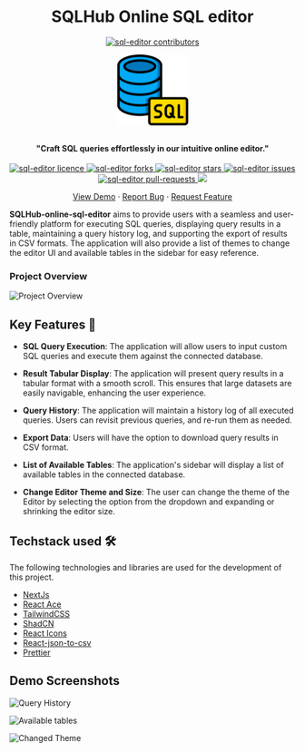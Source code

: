 <h1 align="center">SQLHub Online SQL editor</h4>

<p align="center">
<a href="https://github.com/janvi01/sql-editor/graphs/contributors" target="_blank">
<img src="https://img.shields.io/github/contributors/janvi01/sql-editor?style=flat-square" alt="sql-editor contributors" />
</a>
</p>

<p align="center">
<a href="https://sql-editor-online.vercel.app/" target="_blank" style="font-size:50px">
<img src="/public/favicon.png" alt="SQL-editor" width="125" /></a>
</p>

<h4 align="center">"Craft SQL queries effortlessly in our intuitive online editor."</h4>

<p align="center">
<a href="https://github.com/janvi01/sql-editor/blob/main/LICENSE" target="_blank">
<img src="https://img.shields.io/github/license/janvi01/sql-editor?style=flat-square" alt="sql-editor licence" />
</a>
<a href="https://github.com/janvi01/sql-editor/fork" target="_blank">
<img src="https://img.shields.io/github/forks/janvi01/sql-editor?style=flat-square" alt="sql-editor forks"/>
</a>
<a href="https://github.com/janvi01/sql-editor/stargazers" target="_blank">
<img src="https://img.shields.io/github/stars/janvi01/sql-editor?style=flat-square" alt="sql-editor stars"/>
</a>
<a href="https://github.com/janvi01/sql-editor/issues" target="_blank">
<img src="https://img.shields.io/github/issues/janvi01/sql-editor?style=flat-square" alt="sql-editor issues"/>
</a>
<a href="https://github.com/janvi01/sql-editor/pulls" target="_blank">
<img src="https://img.shields.io/github/issues-pr/janvi01/sql-editor?style=flat-square" alt="sql-editor pull-requests"/>
</a>
<a href="https://twitter.com/intent/tweet?text=%F0%9F%9A%80%20Explore%20SQL%20EDITOR%20%E2%80%93%20your%20browser-based%20solution%20for%20seamless%20SQL%20tasks.%20No%20installations%20required!%20Try%20it%20now!&url=https%3A%2F%2Fgithub.com%2Fjanvi01%2Fsql-editor" target="_blank">
<img src="https://img.shields.io/twitter/url?label=Share%20on%20Twitter&style=social&url=https%3A%2F%2Fgithub.com%2Fjanvi01%2Fsql-editor">
</a>
</p>

<p align="center">
    <a href="https://sql-editor-online.vercel.app/" target="_blank">View Demo</a>
    ·
    <a href="https://github.com/janvi01/sql-editor/issues/new/choose" target="_blank">Report Bug</a>
    ·
    <a href="https://github.com/janvi01/sql-editor/issues/new/choose" target="_blank">Request Feature</a>
</p>

**SQLHub-online-sql-editor** aims to provide users with a seamless and user-friendly platform for executing SQL queries, displaying query results in a table, maintaining a query history log, and supporting the export of results in CSV formats. The application will also provide a list of themes to change the editor UI and available tables in the sidebar for easy reference.


### Project Overview

![Project Overview](./src/assets/screenshots/overview.png)

## Key Features 📌

- **SQL Query Execution**: The application will allow users to input custom SQL queries and execute them against the connected database.

- **Result Tabular Display**: The application will present query results in a tabular format with a smooth scroll. This ensures that large datasets are easily navigable, enhancing the user experience.

- **Query History**: The application will maintain a history log of all executed queries. Users can revisit previous queries, and re-run them as needed.

- **Export Data**: Users will have the option to download query results in CSV format.

- **List of Available Tables**: The application's sidebar will display a list of available tables in the connected database.

- **Change Editor Theme and Size**: The user can change the theme of the Editor by selecting the option from the dropdown and expanding or shrinking the editor size.

## Techstack used 🛠️

The following technologies and libraries are used for the development of this
project.

- [NextJs](https://nextjs.org/)
- [React Ace](https://github.com/securingsincity/react-ace)
- [TailwindCSS](https://tailwindcss.com/)
- [ShadCN](shadcn/ui)
- [React Icons](https://react-icons.github.io/react-icons/)
- [React-json-to-csv](https://github.com/coston/react-json-to-csv)
- [Prettier](https://prettier.io/)


## Demo Screenshots

![Query History](./src/assets/screenshots/editor1.png)

![Available tables](./src/assets/screenshots/editor2.png)

![Changed Theme](./src/assets/screenshots/editor3.png)

